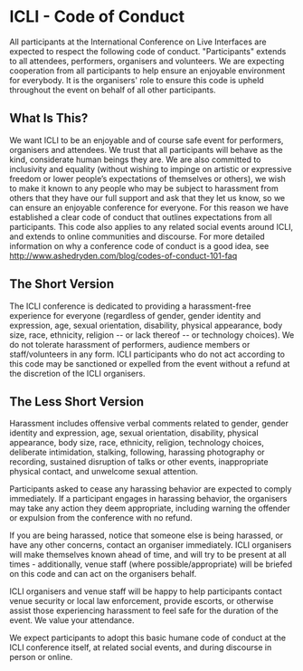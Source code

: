 # ICLI - Code of Conduct
All participants at the International Conference on Live Interfaces are expected to respect the following code of conduct. "Participants" extends to all attendees, performers, organisers and volunteers.  We are expecting cooperation from all participants to help ensure an enjoyable environment for everybody. It is the organisers' role to ensure this code is upheld throughout the event on behalf of all other participants.

## What Is This?
We want ICLI to be an enjoyable and of course safe event for performers, organisers and attendees. We trust that all participants will behave as the kind, considerate human beings they are. We are also committed to inclusivity and equality (without wishing to impinge on artistic or expressive freedom or lower people’s expectations of themselves or others), we wish to make it known to any people who may be subject to harassment from others that they have our full support and ask that they let us know, so we can ensure an enjoyable conference for everyone. For this reason we have established a clear code of conduct that outlines expectations from all participants. This code also applies to any related social events around ICLI, and extends to online communities and discourse. For more detailed information on why a conference code of conduct is a good idea, see http://www.ashedryden.com/blog/codes-of-conduct-101-faq

## The Short Version
The ICLI conference is dedicated to providing a harassment-free experience for everyone (regardless of gender, gender identity and expression, age, sexual orientation, disability, physical appearance, body size, race, ethnicity, religion -- or lack thereof -- or technology choices). We do not tolerate harassment of performers, audience members or staff/volunteers in any form. ICLI participants who do not act according to this code may be sanctioned or expelled from the event without a refund at the discretion of the ICLI organisers.

## The Less Short Version
Harassment includes offensive verbal comments related to gender, gender identity and expression, age, sexual orientation, disability, physical appearance, body size, race, ethnicity, religion, technology choices, deliberate intimidation, stalking, following, harassing photography or recording, sustained disruption of talks or other events, inappropriate physical contact, and unwelcome sexual attention. 

Participants asked to cease any harassing behavior are expected to comply immediately. If a participant engages in harassing behavior, the organisers may take any action they deem appropriate, including warning the offender or expulsion from the conference with no refund.

If you are being harassed, notice that someone else is being harassed, or have any other concerns, contact an organiser immediately. ICLI organisers will make themselves known ahead of time, and will try to be present at all times - additionally, venue staff (where possible/appropriate) will be briefed on this code and can act on the organisers behalf.

ICLI organisers and venue staff will be happy to help participants contact venue security or local law enforcement, provide escorts, or otherwise assist those experiencing harassment to feel safe for the duration of the event. We value your attendance.

We expect participants to adopt this basic humane code of conduct at the ICLI conference itself, at related social events, and during discourse in person or online.
